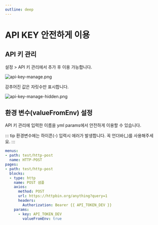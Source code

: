 ```yaml
---
outline: deep
---
```


# API KEY 안전하게 이용

## API 키 관리

설정 > API 키 관리에서 추가 후 이용 가능합니다.

![](https://imagedelivery.net/MHVC-FGTDyxApYeHyF29Tw/245b0a6f-2d62-4d06-05e3-c50ec9d4e000/docs "api-key-manage.png")

감추어진 값은 자릿수만 표시합니다.

![](https://imagedelivery.net/MHVC-FGTDyxApYeHyF29Tw/060ac99c-2f4e-49aa-82ad-241424874200/docs "api-key-manage-hidden.png")

## 환경 변수(valueFromEnv) 설정

API 키 관리에 입력한 이름을 yml params에서 안전하게 이용할 수 있습니다. 

::: tip
환경변수에는 하이픈(-) 입력시 에러가 발생합니다. 꼭 언더바(_)를 사용해주세요.
:::

```yaml
menus:
- path: test/http-post
  name: HTTP-POST
pages:
- path: test/http-post
  blocks:  
  - type: http
    name: POST 샘플
    axios:
      method: POST
      url: https://httpbin.org/anything?query=1
      headers:
        Authorization: Bearer {{ API_TOKEN_DEV }}
    params:
      - key: API_TOKEN_DEV
        valueFromEnv: true
```